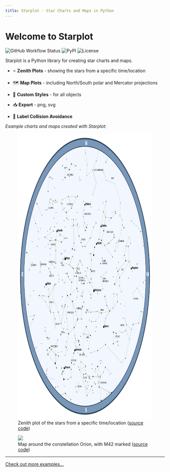 ```yaml
---
title: Starplot - Star Charts and Maps in Python
---
```


# Welcome to Starplot
![GitHub Workflow Status](https://img.shields.io/github/actions/workflow/status/steveberardi/starplot/test.yml?style=for-the-badge&color=a2c185)
![PyPI](https://img.shields.io/pypi/v/starplot?style=for-the-badge&color=85C0C1)
![License](https://img.shields.io/github/license/steveberardi/starplot?style=for-the-badge&color=A485C1)

Starplot is a Python library for creating star charts and maps.

- ⭐ **Zenith Plots** - showing the stars from a specific time/location

- 🗺️ **Map Plots** - including North/South polar and Mercator projections

- 🎨 **Custom Styles** - for all objects

- 📥 **Export** - png, svg

- 🧭 **Label Collision Avoidance**

*Example charts and maps created with Starplot:*
<figure markdown>
  <img src="images/starchart-blue.png" height="900" width="900">
  <figcaption>Zenith plot of the stars from a specific time/location (<a href="examples/#star-chart-for-timelocation">source code</a>)</figcaption>
</figure>

<figure markdown>
  <img src="images/03_map_orion.svg" width="900">
  <figcaption>Map around the constellation Orion, with M42 marked (<a href="examples/#map-of-orion">source code</a>)</figcaption>
</figure>

---

[Check out more examples...](examples.md)
